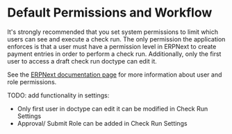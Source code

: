 # Default Permissions and Workflow

It's strongly recommended that you set system permissions to limit which users can see and execute a check run. The only permission the application enforces is that a user must have a permission level in ERPNext to create payment entries in order to perform a check run. Additionally, only the first user to access a draft check run doctype can edit it. 


See the [ERPNext documentation page](https://docs.erpnext.com/docs/v13/user/manual/en/setting-up/users-and-permissions) for more information about user and role permissions.

TODO: add functionality in settings:
- Only first user in doctype can edit it can be modified in Check Run Settings
- Approval/ Submit Role can be added in Check Run Settings


